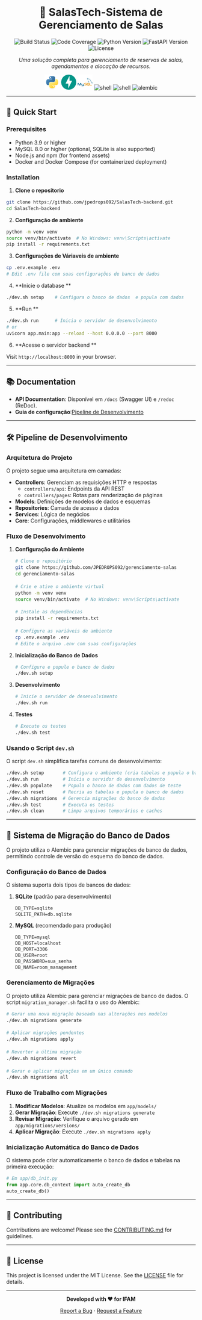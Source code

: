 <div align="center">

# 🏫 SalasTech-Sistema de Gerenciamento de Salas 

![Build Status](https://img.shields.io/badge/build-passing-brightgreen)
![Code Coverage](https://img.shields.io/badge/coverage-95%25-brightgreen)
![Python Version](https://img.shields.io/badge/python-3.9%2B-blue)
![FastAPI Version](https://img.shields.io/badge/fastapi-0.95%2B-teal)
![License](https://img.shields.io/badge/license-MIT-green)

*Uma solução completa para gerenciamento de reservas de salas, agendamentos e alocação de recursos.*

<p align="center">
  <img src="https://raw.githubusercontent.com/devicons/devicon/master/icons/python/python-original.svg" alt="python" width="40" height="40"/>
  <img src="https://raw.githubusercontent.com/devicons/devicon/master/icons/fastapi/fastapi-original.svg" alt="fastapi" width="40" height="40"/>
  <img src="https://raw.githubusercontent.com/devicons/devicon/master/icons/mysql/mysql-original-wordmark.svg" alt="mysql" width="40" height="40"/>
  <img src="https://cdn.jsdelivr.net/gh/devicons/devicon@latest/icons/bash/bash-original.svg" alt="shell" width="40" height="40"/>
  <img src="https://cdn.jsdelivr.net/gh/devicons/devicon@latest/icons/sqlite/sqlite-original-wordmark.svg" alt="shell" width="40" height="40" />
  <img src="https://cdn.jsdelivr.net/gh/devicons/devicon@latest/icons/sqlalchemy/sqlalchemy-original-wordmark.svg" alt="alembic" width="40" height="40"/>
          
              
          
</p>

</div>

---

## 🚀 Quick Start

### Prerequisites

- Python 3.9 or higher
- MySQL 8.0 or higher (optional, SQLite is also supported)
- Node.js and npm (for frontend assets)
- Docker and Docker Compose (for containerized deployment)

### Installation

1. **Clone o repositorio**

```bash
git clone https://github.com/jpedrops092/SalasTech-backend.git
cd SalasTech-backend
```

2. **Configuração de ambiente**

```bash
python -m venv venv
source venv/bin/activate  # No Windows: venv\Scripts\activate
pip install -r requirements.txt
```

3. **Configurações de Váriaveis de ambiente**

```bash
cp .env.example .env
# Edit .env file com suas configurações de banco de dados 
```

4. **Inicie o database **

```bash
./dev.sh setup    # Configura o banco de dados  e popula com dados 
```

5. **Run **

```bash
./dev.sh run      # Inicia o servidor de desenvolvimento 
# or
uvicorn app.main:app --reload --host 0.0.0.0 --port 8000
```

6. **Acesse o servidor backend **

Visit `http://localhost:8000` in your browser.

---

## 📚 Documentation

- **API Documentation**: Disponível em `/docs` (Swagger UI) e `/redoc` (ReDoc).
- **Guia de configuração**:[Pipeline de Desenvolvimento](#pipeline-de-desenvolvimento) 
---

## 🛠️ Pipeline de Desenvolvimento

### Arquitetura do Projeto

O projeto segue uma arquitetura em camadas:

- **Controllers**: Gerenciam as requisições HTTP e respostas
  - `controllers/api`: Endpoints da API REST
  - `controllers/pages`: Rotas para renderização de páginas
- **Models**: Definições de modelos de dados e esquemas
- **Repositories**: Camada de acesso a dados
- **Services**: Lógica de negócios
- **Core**: Configurações, middlewares e utilitários

### Fluxo de Desenvolvimento

1. **Configuração do Ambiente**

   ```bash
   # Clone o repositório
   git clone https://github.com/JPEDROPS092/gerenciamento-salas
   cd gerenciamento-salas

   # Crie e ative o ambiente virtual
   python -m venv venv
   source venv/bin/activate  # No Windows: venv\Scripts\activate

   # Instale as dependências
   pip install -r requirements.txt

   # Configure as variáveis de ambiente
   cp .env.example .env
   # Edite o arquivo .env com suas configurações
   ```
2. **Inicialização do Banco de Dados**

   ```bash
   # Configure e popule o banco de dados
   ./dev.sh setup
   ```
3. **Desenvolvimento**

   ```bash
   # Inicie o servidor de desenvolvimento
   ./dev.sh run
   ```
4. **Testes**

   ```bash
   # Execute os testes
   ./dev.sh test
   ```

### Usando o Script `dev.sh`

O script `dev.sh` simplifica tarefas comuns de desenvolvimento:

```bash
./dev.sh setup       # Configura o ambiente (cria tabelas e popula o banco)
./dev.sh run         # Inicia o servidor de desenvolvimento
./dev.sh populate    # Popula o banco de dados com dados de teste
./dev.sh reset       # Recria as tabelas e popula o banco de dados
./dev.sh migrations  # Gerencia migrações do banco de dados
./dev.sh test        # Executa os testes
./dev.sh clean       # Limpa arquivos temporários e caches
```

---

## 📂 Sistema de Migração do Banco de Dados

O projeto utiliza o Alembic para gerenciar migrações de banco de dados, permitindo controle de versão do esquema do banco de dados.

### Configuração do Banco de Dados

O sistema suporta dois tipos de bancos de dados:

1. **SQLite** (padrão para desenvolvimento)

   ```env
   DB_TYPE=sqlite
   SQLITE_PATH=db.sqlite
   ```
2. **MySQL** (recomendado para produção)

   ```env
   DB_TYPE=mysql
   DB_HOST=localhost
   DB_PORT=3306
   DB_USER=root
   DB_PASSWORD=sua_senha
   DB_NAME=room_management
   ```

### Gerenciamento de Migrações

O projeto utiliza Alembic para gerenciar migrações de banco de dados. O script `migration_manager.sh` facilita o uso do Alembic:

```bash
# Gerar uma nova migração baseada nas alterações nos modelos
./dev.sh migrations generate

# Aplicar migrações pendentes
./dev.sh migrations apply

# Reverter a última migração
./dev.sh migrations revert

# Gerar e aplicar migrações em um único comando
./dev.sh migrations all
```

### Fluxo de Trabalho com Migrações

1. **Modificar Modelos**: Atualize os modelos em `app/models/`
2. **Gerar Migração**: Execute `./dev.sh migrations generate`
3. **Revisar Migração**: Verifique o arquivo gerado em `app/migrations/versions/`
4. **Aplicar Migração**: Execute `./dev.sh migrations apply`

### Inicialização Automática do Banco de Dados

O sistema pode criar automaticamente o banco de dados e tabelas na primeira execução:

```python
# Em app/db_init.py
from app.core.db_context import auto_create_db
auto_create_db()
```

---

## 🤝 Contributing

Contributions are welcome! Please see the [CONTRIBUTING.md](CONTRIBUTING.md) for guidelines.

---

## 📜 License

This project is licensed under the MIT License. See the [LICENSE](LICENSE) file for details.

---

<div align="center">

**Developed with ❤️ for IFAM**

[Report a Bug](https://github.com/seuusuario/gerenciamento-salas-ifam/issues) · [Request a Feature](https://github.com/seuusuario/gerenciamento-salas-ifam/issues)

</div>

